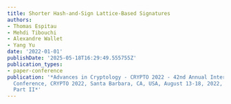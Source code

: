 ```yaml
---
title: Shorter Hash-and-Sign Lattice-Based Signatures
authors:
- Thomas Espitau
- Mehdi Tibouchi
- Alexandre Wallet
- Yang Yu
date: '2022-01-01'
publishDate: '2025-05-18T16:29:49.555755Z'
publication_types:
- paper-conference
publication: '*Advances in Cryptology - CRYPTO 2022 - 42nd Annual International Cryptology
  Conference, CRYPTO 2022, Santa Barbara, CA, USA, August 13-18, 2022, Proceedings,
  Part II*'
---
```

